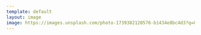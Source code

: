 ```yaml
---
template: default
layout: image
image: https://images.unsplash.com/photo-1739382120576-b1434e8bc4d3?q=80&w=3775&auto=format&fit=crop&ixlib=rb-4.0.3&ixid=M3wxMjA3fDB8MHxwaG90by1wYWdlfHx8fGVufDB8fHx8fA%3D%3D
---
```

